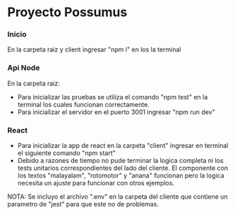 # Proyecto Possumus

### Inicio

En la carpeta raiz y client ingresar "npm i" en los la terminal

### Api Node

En la carpeta raiz:

* Para inicializar las pruebas se utiliza el comando "npm test" en la terminal los cuales funcionan correctamente.
* Para inicializar el servidor en el puerto 3001 ingresar "npm run dev"

### React

* Para inicializar la app de react en la carpeta "client" ingresar en terminal el siguiente comando "npm start"
* Debido a razones de tiempo no pude terminar la logica completa ni los tests unitarios correspondientes del lado del cliente. El componente con los textos "malayalam", "rotomotor" y "anana" funcionan pero la logica necesita un ajuste para funcionar con otros ejemplos.

NOTA: Se incluyo el archivo ".env" en la carpeta del cliente que contiene un parametro de "jest" para que este no de problemas.
